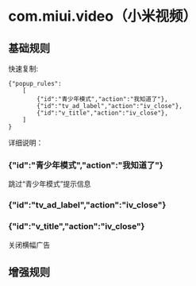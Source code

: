 # com.miui.video（小米视频）

## 基础规则

快速复制:
```
{"popup_rules":
    [
        {"id":"青少年模式","action":"我知道了"},        
        {"id":"tv_ad_label","action":"iv_close"},
        {"id":"v_title","action":"iv_close"},
    ]
}
```
详细说明：

### {"id":"青少年模式","action":"我知道了"}
跳过“青少年模式”提示信息

### {"id":"tv_ad_label","action":"iv_close"}  

### {"id":"v_title","action":"iv_close"}
关闭横幅广告

## 增强规则
